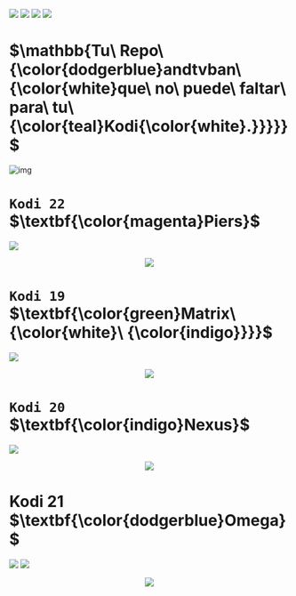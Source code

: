 <p align="left">
<img src="https://img.shields.io/badge/REPOSITORIO_ANDTVBAN%20-Matrix-yellogreen"> 
<img src="https://img.shields.io/badge/Nexus-indigo">
<img src="https://img.shields.io/badge/Omega-dodgerblue">
<img src="https://img.shields.io/badge/Piers-e22ba8">
</p>
 
# $\mathbb{Tu\ Repo\ {\color{dodgerblue}andtvban\ {\color{white}que\ no\ puede\ faltar\ para\ tu\ {\color{teal}Kodi{\color{white}.}}}}}$



![img](https://) 
# `Kodi 22` $\textbf{\color{magenta}Piers}$ 
<p align="left">
<img src="https://img.shields.io/badge/Piers-e22ba8">
<p align="center">
<img src="https://i.imgur.com/fbPNcPZ.jpg"> 
</p>

# `Kodi 19` $\textbf{\color{green}Matrix\ {\color{white}\ {\color{indigo}}}}$
<p align="left">
<img src="https://img.shields.io/badge/ANDTV-Matrix-yellogreen">
<p align="center">
<img src="https://i.imgur.com/FmHatKc.png">
</p>

# `Kodi 20` $\textbf{\color{indigo}Nexus}$
<p align="left">
<img src="https://img.shields.io/badge/TVBAN-LA%20ORIGINAL-8A2BE2">  
<p align="center">
<img src="https://i.imgur.com/19lQWCN.png">  
</p>

<h1 align="left"> Kodi 21 $\textbf{\color{dodgerblue}Omega}$ </h1>
<p align="left">
<img src="https://img.shields.io/badge/TVBAN-MATNEXOM-yellowgreen">
<img src="https://img.shields.io/badge/FUNCIONANDO-dodgerblue">
<p align="center">
<img src="https://i.imgur.com/fbPNcPZ.jpg"> 
</p>

